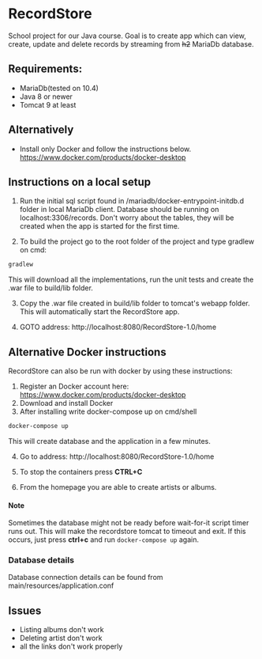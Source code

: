 # RecordStore

School project for our Java course. Goal is to create app which can view, create, update and delete
records by streaming from ~~h2~~ MariaDb database.

## Requirements:
* MariaDb(tested on 10.4)
* Java 8 or newer
* Tomcat 9 at least

## Alternatively
* Install only Docker and follow the instructions below.
https://www.docker.com/products/docker-desktop

## Instructions on a local setup
1. Run the initial sql script found in /mariadb/docker-entrypoint-initdb.d folder in local MariaDb client.
Database should be running on localhost:3306/records. 
Don't worry about the tables, they will be created when the app is started for the first time.

2. To build the project go to the root folder of the project and type gradlew on cmd:
````bash
gradlew
````

This will download all the implementations, run the unit tests and create the .war file to build/lib folder.

3. Copy the .war file created in build/lib folder to tomcat's webapp folder. 
This will automatically start the RecordStore app.

4. GOTO address: http://localhost:8080/RecordStore-1.0/home

## Alternative Docker instructions
RecordStore can also be run with docker by using these instructions:
1. Register an Docker account here: https://www.docker.com/products/docker-desktop
2. Download and install Docker
3. After installing write docker-compose up on cmd/shell
````bash
docker-compose up
````

This will create database and the application in a few minutes.

4. Go to address:
http://localhost:8080/RecordStore-1.0/home

5. To stop the containers press **CTRL+C**

6. From the homepage you are able to create artists or albums.

#### Note
Sometimes the database might not be ready before wait-for-it script timer runs out. 
This will make the recordstore tomcat to timeout and exit. 
If this occurs, just press **ctrl+c** and run ````docker-compose up```` again.

### Database details
Database connection details can be found from main/resources/application.conf


## Issues
* Listing albums don't work
* Deleting artist don't work
* all the links don't work properly